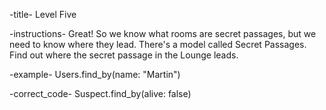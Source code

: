 -title-
  Level Five

-instructions-
  Great! So we know what rooms are secret passages, but we need to know where
  they lead. There's a model called Secret Passages. Find out where the secret
  passage in the Lounge leads.

-example-
  Users.find_by(name: "Martin")

-correct_code-
  Suspect.find_by(alive: false)
